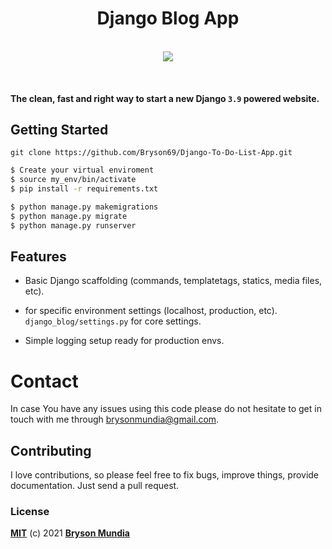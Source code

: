 <h1 align="center">Django Blog App</h1>
<p align="center">
    <br>
     <img src="https://forthebadge.com/images/badges/made-with-python.svg" >
    <br>
</p>
<br>

#### The clean, fast and right way to start a new Django `3.9` powered website.

## Getting Started

```
git clone https://github.com/Bryson69/Django-To-Do-List-App.git
```

```bash
$ Create your virtual enviroment
$ source my_env/bin/activate
$ pip install -r requirements.txt

$ python manage.py makemigrations
$ python manage.py migrate
$ python manage.py runserver
```

## Features

* Basic Django scaffolding (commands, templatetags, statics, media files, etc).

* for specific environment settings (localhost, production, etc). `django_blog/settings.py` for core settings.

* Simple logging setup ready for production envs.


# Contact
In case You have any issues using this code please do not hesitate to get in touch with me through brysonmundia@gmail.com.


## Contributing

I love contributions, so please feel free to fix bugs, improve things, provide documentation. Just send a pull request.

### License
**[MIT](./LICENSE)** (c) 2021 **[Bryson Mundia]()**
